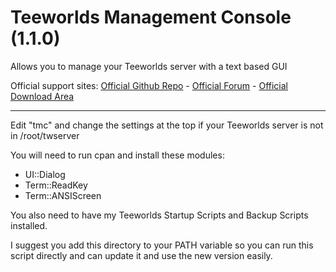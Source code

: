 # Teeworlds Management Console (1.1.0)
Allows you to manage your Teeworlds server with a text based GUI

Official support sites: [Official Github Repo](https://github.com/fstltna/TeeworldsManagement) - [Official Forum](https://gameplayer.club/phpBB3/viewforum.php?f=8)  - [Official Download Area](https://gameplayer.club/index.php/downloads/category/13-teeworlds)

---

Edit "tmc" and change the settings at the top if your Teeworlds server is not in /root/twserver

You will need to run cpan and install these modules:

- UI::Dialog
- Term::ReadKey
- Term::ANSIScreen

You also need to have my Teeworlds Startup Scripts and Backup Scripts installed.

I suggest you add this directory to your PATH variable so you can run this script directly and can update it and use the new version easily.


